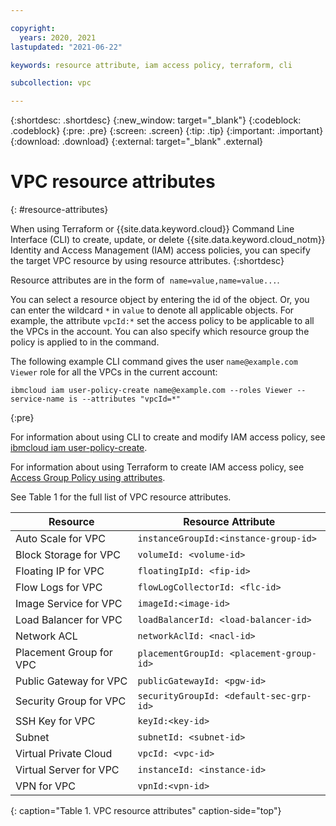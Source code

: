 ```yaml
---

copyright:
  years: 2020, 2021
lastupdated: "2021-06-22"

keywords: resource attribute, iam access policy, terraform, cli

subcollection: vpc

---
```


{:shortdesc: .shortdesc}
{:new_window: target="_blank"}
{:codeblock: .codeblock}
{:pre: .pre}
{:screen: .screen}
{:tip: .tip}
{:important: .important}
{:download: .download}
{:external: target="_blank" .external}


# VPC resource attributes
{: #resource-attributes}

When using Terraform or {{site.data.keyword.cloud}} Command Line Interface (CLI) to create, update, or delete {{site.data.keyword.cloud_notm}} Identity and Access Management (IAM) access policies, you can specify the target VPC resource by using resource attributes.
{:shortdesc}

Resource attributes are in the form of  `name=value,name=value...`.

You can select a resource object by entering the id of the object. Or, you can enter the wildcard `*` in `value` to denote all applicable objects. For example, the attribute `vpcId:*` set the access policy to be applicable to all the VPCs in the account. You can also specify which resource group the policy is applied to in the command.

The following example CLI command gives the user `name@example.com` `Viewer` role for all the VPCs in the current account:

```
ibmcloud iam user-policy-create name@example.com --roles Viewer --service-name is --attributes "vpcId=*"
```
{:pre} 

For information about using CLI to create and modify IAM access policy, see [ibmcloud iam user-policy-create](/docs/account?topic=cli-ibmcloud_commands_iam#ibmcloud_iam_user_policy_create).

For information about using Terraform to create IAM access policy, see [Access Group Policy using attributes](/docs/terraform?topic=terraform-iam-resources#access-group-policy-using-attributes).

See Table 1 for the full list of VPC resource attributes.

|   Resource     | Resource Attribute |
| ------- | ------ |
| Auto Scale for VPC | `instanceGroupId:<instance-group-id>` | 
| Block Storage for VPC | `volumeId: <volume-id>` |  
| Floating IP for VPC | `floatingIpId: <fip-id>` |
| Flow Logs for VPC | `flowLogCollectorId: <flc-id>` |
| Image Service for VPC | `imageId:<image-id>` |
| Load Balancer for VPC | `loadBalancerId: <load-balancer-id>` |
| Network ACL | `networkAclId: <nacl-id>` |
| Placement Group for VPC | `placementGroupId: <placement-group-id>` |
| Public Gateway for VPC | `publicGatewayId: <pgw-id>` |
| Security Group for VPC | `securityGroupId: <default-sec-grp-id>` |
| SSH Key for VPC | `keyId:<key-id>` |
| Subnet | `subnetId: <subnet-id>` |
| Virtual Private Cloud |  `vpcId: <vpc-id>`  |   
| Virtual Server for VPC | `instanceId: <instance-id>` |   
| VPN for VPC | `vpnId:<vpn-id>` |
{: caption="Table 1. VPC resource attributes" caption-side="top"}

<!--| Dedicated Host for VPC | `dedicatedHostId:<dedicated-host-id>` | -->
<!--| Virtual Private Endpoint for VPC | `endpointGatewayId:<endpoint-gateway-id>` |--> 
<!--Exclude "Snapshot snapshotId" and "Share shareId" as they are neither in production nor staging. Don't push those labeled with "staging" to production-->

